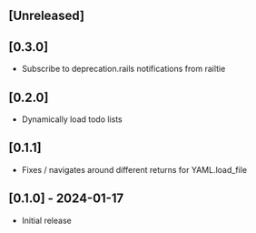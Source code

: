 ## [Unreleased]

## [0.3.0]

- Subscribe to deprecation.rails notifications from railtie

## [0.2.0]

- Dynamically load todo lists

## [0.1.1]

- Fixes / navigates around different returns for YAML.load_file

## [0.1.0] - 2024-01-17

- Initial release
